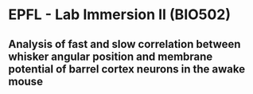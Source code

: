 # EPFL - Lab Immersion II (BIO502)

## Analysis of fast and slow correlation between whisker angular position and membrane potential of barrel cortex neurons in the awake mouse
